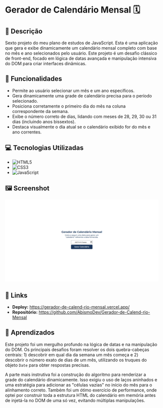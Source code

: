# Gerador de Calendário Mensal 🗓️

## 📝 Descrição
<p>Sexto projeto do meu plano de estudos de JavaScript. Esta é uma aplicação que gera e exibe dinamicamente um calendário mensal completo com base no mês e ano selecionados pelo usuário. Este projeto é um desafio clássico de front-end, focado em lógica de datas avançada e manipulação intensiva do DOM para criar interfaces dinâmicas.</p>

## 🚀 Funcionalidades
-   Permite ao usuário selecionar um mês e um ano específicos.
-   Gera dinamicamente uma grade de calendário precisa para o período selecionado.
-   Posiciona corretamente o primeiro dia do mês na coluna correspondente da semana.
-   Exibe o número correto de dias, lidando com meses de 28, 29, 30 ou 31 dias (incluindo anos bissextos).
-   Destaca visualmente o dia atual se o calendário exibido for do mês e ano correntes.

## 💻 Tecnologias Utilizadas
-   ![HTML5](https://img.shields.io/badge/html5-%23E34F26.svg?style=for-the-badge&logo=html5&logoColor=white)
-   ![CSS3](https://img.shields.io/badge/css3-%231572B6.svg?style=for-the-badge&logo=css3&logoColor=white)
-   ![JavaScript](https://img.shields.io/badge/javascript-%23323330.svg?style=for-the-badge&logo=javascript&logoColor=%23F7DF1E)

## 🖼️ Screenshot
![Screenshot da Aplicação](https://github.com/AbismoDev/Gerador-de-Calend-rio-Mensal/blob/main/assets/img/screenshot.png?raw=true)

## 🔗 Links
-   **Deploy:** https://gerador-de-calend-rio-mensal.vercel.app/
-   **Repositório:** https://github.com/AbismoDev/Gerador-de-Calend-rio-Mensal

## 🧠 Aprendizados
<p>Este projeto foi um mergulho profundo na lógica de datas e na manipulação do DOM. Os principais desafios foram resolver os dois quebra-cabeças centrais: 1) descobrir em qual dia da semana um mês começa e 2) descobrir o número exato de dias de um mês, utilizando os truques do objeto <code>Date</code> para obter respostas precisas.</p>
<p>A parte mais instrutiva foi a construção do algoritmo para renderizar a grade do calendário dinamicamente. Isso exigiu o uso de laços aninhados e uma estratégia para adicionar as "células vazias" no início do mês para o alinhamento correto. Também foi um ótimo exercício de performance, onde optei por construir toda a estrutura HTML do calendário em memória antes de injetá-la no DOM de uma só vez, evitando múltiplas manipulações.</p>